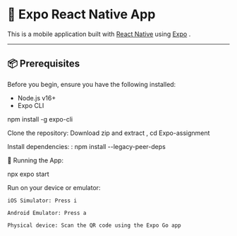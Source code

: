 # 🚀 Expo React Native App

This is a mobile application built with [React Native](https://reactnative.dev/) using [Expo](https://expo.dev/) .

---

## 📦 Prerequisites

Before you begin, ensure you have the following installed:

-  Node.js v16+ 
-  Expo CLI





   
  npm install -g expo-cli

Clone the repository:
  Download zip and extract
  , cd Expo-assignment
  
Install dependencies:
  : npm install --legacy-peer-deps



🚀 Running the App:

  npx expo start


  Run on your device or emulator:
  
    iOS Simulator: Press i

    Android Emulator: Press a

    Physical device: Scan the QR code using the Expo Go app
